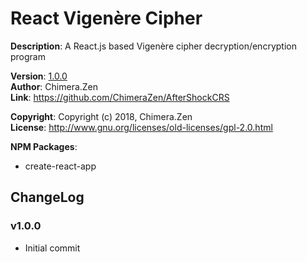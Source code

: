 # React Vigenère Cipher

**Description**:  A React.js based Vigenère cipher decryption/encryption program  

**Version**:      [1.0.0](#v100)  
**Author**:       Chimera.Zen  
**Link**:         https://github.com/ChimeraZen/AfterShockCRS

**Copyright**:    Copyright (c) 2018, Chimera.Zen  
**License**:      http://www.gnu.org/licenses/old-licenses/gpl-2.0.html  

**NPM Packages**:  
* create-react-app


## ChangeLog
### v1.0.0
* Initial commit 
